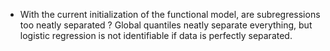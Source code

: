- With the current initialization of the functional model, are subregressions too neatly separated ? Global quantiles neatly separate everything, but logistic regression is not identifiable if data is perfectly separated.